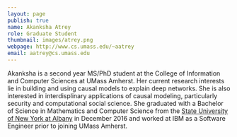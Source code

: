 ```yaml
---
layout: page
publish: true
name: Akanksha Atrey
role: Graduate Student
thumbnail: images/atrey.png
webpage: http://www.cs.umass.edu/~aatrey
email: aatrey@cs.umass.edu
---
```


Akanksha is a second year MS/PhD student at the College of Information and Computer Sciences at UMass Amherst. Her current research interests lie in building and using causal models to explain deep networks. She is also interested in interdisplinary applications of causal modeling, particularly security and computational social science. She graduated with a Bachelor of Science in Mathematics and Computer Science from the [State University of New York at Albany](www.albany.edu) in December 2016 and worked at IBM as a Software Engineer prior to joining UMass Amherst.
